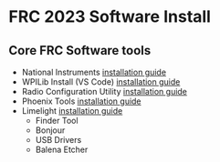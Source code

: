# FRC 2023  Software Install
## Core FRC Software tools
  * National Instruments [installation guide](https://www.ni.com/en/support/downloads/drivers/download.frc-game-tools.html#479842)
  * WPILib Install (VS Code) [installation guide](https://github.com/wpilibsuite/allwpilib/releases/)
  * Radio Configuration Utility [installation guide](https://firstfrc.blob.core.windows.net/frc2023/Radio/FRC_Radio_Configuration_23_0_2.zip)
  * Phoenix Tools [installation guide](https://store.ctr-electronics.com/software/)
  * Limelight [installation guide](https://limelightvision.io/pages/downloads)
     * Finder Tool
     * Bonjour
     * USB Drivers
     * Balena Etcher

